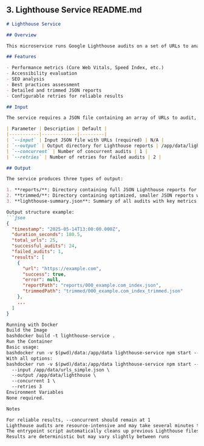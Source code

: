 ## 3. Lighthouse Service README.md

```markdown
# Lighthouse Service

## Overview

This microservice runs Google Lighthouse audits on a set of URLs to analyze performance, accessibility, SEO, and best practices. It uses Puppeteer and Lighthouse to execute audits and generate comprehensive reports.

## Features

- Performance metrics (Core Web Vitals, Speed Index, etc.)
- Accessibility evaluation
- SEO analysis
- Best practices assessment
- Detailed and trimmed JSON reports
- Configurable retries for reliable results

## Input

The service requires a JSON file containing an array of URLs to audit, typically the output from the URL Discovery Service:

| Parameter | Description | Default |
|-----------|-------------|---------|
| `--input` | Input JSON file with URLs (required) | N/A |
| `--output` | Output directory for Lighthouse reports | /app/data/lighthouse |
| `--concurrent` | Number of concurrent audits | 1 |
| `--retries` | Number of retries for failed audits | 2 |

## Output

The service produces three types of output:

1. **reports/**: Directory containing full JSON Lighthouse reports for each URL
2. **trimmed/**: Directory containing optimized, smaller JSON reports with essential metrics
3. **lighthouse-summary.json**: Summary of all audits with key metrics for each URL

Output structure example:
```json
{
  "timestamp": "2025-05-14T13:00:00.000Z",
  "duration_seconds": 180.5,
  "total_urls": 25,
  "successful_audits": 24,
  "failed_audits": 1,
  "results": [
    {
      "url": "https://example.com",
      "success": true,
      "error": null,
      "reportPath": "reports/000_example.com_index.json",
      "trimmedPath": "trimmed/000_example.com_index_trimmed.json"
    },
    ...
  ]
}

Running with Docker
Build the Image
bashdocker build -t lighthouse-service .
Run the Container
Basic usage:
bashdocker run -v $(pwd)/data:/app/data lighthouse-service npm start -- --input /app/data/urls_simple.json --output /app/data/lighthouse
With all options:
bashdocker run -v $(pwd)/data:/app/data lighthouse-service npm start -- \
  --input /app/data/urls_simple.json \
  --output /app/data/lighthouse \
  --concurrent 1 \
  --retries 3
Environment Variables
None required.

Notes

For reliable results, --concurrent should remain at 1
Lighthouse audits are resource-intensive and may take several minutes to complete
The entrypoint script automatically cleans up previous Lighthouse files before starting
Results are deterministic but may vary slightly between runs